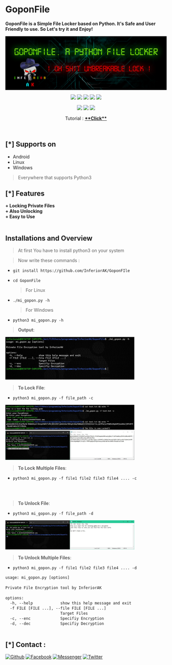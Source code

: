 # GoponFile
<b>GoponFile is a Simple File Locker based on Python. It's Safe and User Friendly to use. So Let's try it and Enjoy!</b>

<img align="center" src="assets/banner.jpg">

<p align="center">
  <img src="https://img.shields.io/badge/Version-1.0-green?style=for-the-badge">
  <img src="https://img.shields.io/github/license/inferiorAK/GoponFile?style=for-the-badge">
  <img src="https://img.shields.io/github/stars/inferiorAK/GoponFile?style=for-the-badge">
  <img src="https://img.shields.io/github/issues/inferiorAK/GoponFile?color=red&style=for-the-badge">
  <img src="https://img.shields.io/github/forks/inferiorAK/GoponFile?color=teal&style=for-the-badge">
</p>

<p align="center">
  <img src="https://img.shields.io/badge/Author-InferiorAK-blue?style=flat-square">
  <img src="https://img.shields.io/badge/Written%20In-Python3.11.1-yellowgreen?style=flat-square">
  <img src="https://hits.seeyoufarm.com/api/count/incr/badge.svg?url=https%3A%2F%2Fgithub.com%2FInferiorAK%2FGoponFIle&title=Visitors&edge_flat=false"/></a>
</p>
<p align=center>Tutorial : <a href="#" target=_blank><b>**Click**</b></a><p>
<br>

## [*] Supports on
- Android
- Linux
- Windows
> Everywhere that supports Python3
  
## [*] Features
<b>
+ Locking Private Files<br>
+ Also Unlocking<br>
+ Easy to Use<br>
</b>
<br>
  
## Installations and Overview
> At first You have to install python3 on your system
  
> Now write these commands :
- ` git install https://github.com/InferiorAK/GoponFIle ` <br>
- ` cd GoponFile `
  > For Linux
  
- ` ./mi_gopon.py -h `
  > For Windows
- ` python3 mi_gopon.py -h `
  
> **Output**:
  
<img src="assets/ss1.JPG" width=80%>
<br>
  
> **To Lock File**:
  
- ` python3 mi_gopon.py -f file_path -c `
<img src="assets/ss2.JPG" width=80%>
<img src="assets/ss3.JPG" width=80%>
  
  > **To Lock Multiple Files**:

- ` python3 mi_gopon.py -f file1 file2 file3 file4 .... -c `
  
<br><br>
  
> **To Unlock File**:
  
- ` python3 mi_gopon.py -f file_path -d `
<img src="assets/ss4.JPG" width=80%>
  
  > **To Unlock Multiple Files**:

- ` python3 mi_gopon.py -f file1 file2 file3 file4 .... -d `


```
usage: mi_gopon.py [options]

Private File Encryption tool by InferiorAK

options:
  -h, --help            show this help message and exit
  -f FILE [FILE ...], --file FILE [FILE ...]
                        Target Files
  -c, --enc             Specifiy Encryption
  -d, --dec             Specifiy Decryption
  
```
  
## [*] Contact :
[![Github](https://img.shields.io/badge/Github-InferiorAK-orange?style=for-the-badge&logo=github)](https://github.com/InferiorAK)
[![Facebook](https://img.shields.io/badge/Facebook-InferiorAK-red?style=for-the-badge&logo=facebook)](https://www.facebook.com/InferiorAK)
[![Messenger](https://img.shields.io/badge/Chat-Messenger-blue?style=for-the-badge&logo=messenger)](https://m.me/InferiorAK)
[![Twitter](https://img.shields.io/badge/Twitter-InferiorAK-skyblue?style=for-the-badge&logo=twitter)](https://www.twitter.com/InferiorAK)
  

